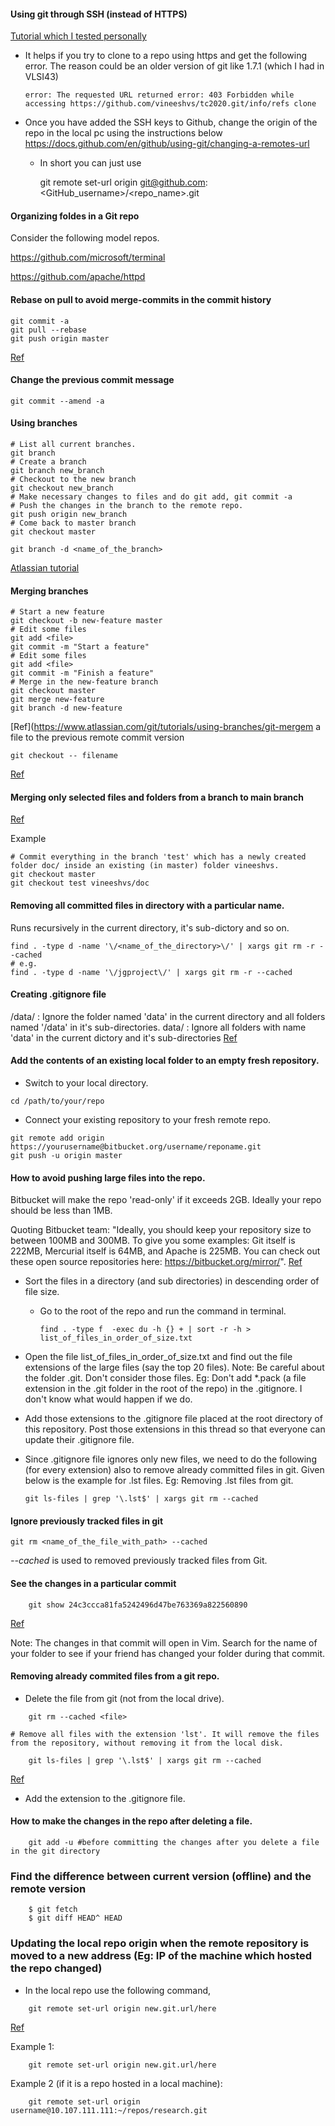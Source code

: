 #### Using git through SSH (instead of HTTPS)
[Tutorial which I tested personally](https://docs.github.com/en/github/authenticating-to-github/connecting-to-github-with-ssh)

* It helps if you try to clone to a repo using https and get the following error. The reason could be an older version of git like 1.7.1 (which I had in VLSI43)

      error: The requested URL returned error: 403 Forbidden while accessing https://github.com/vineeshvs/tc2020.git/info/refs clone

* Once you have added the SSH keys to Github, change the origin of the repo in the local pc using the instructions below
    https://docs.github.com/en/github/using-git/changing-a-remotes-url
    * In short you can just use

      git remote set-url origin git@github.com:<GitHub_username>/<repo_name>.git

#### Organizing foldes in a Git repo

Consider the following model repos.

https://github.com/microsoft/terminal

https://github.com/apache/httpd

#### Rebase on pull to avoid merge-commits in the commit history

```console
git commit -a
git pull --rebase
git push origin master
```

[Ref](https://randyfay.com/content/simpler-rebasing-avoiding-unintentional-merge-commits)

#### Change the previous commit message

    git commit --amend -a

#### Using branches

    # List all current branches.
    git branch
    # Create a branch 
    git branch new_branch
    # Checkout to the new branch
    git checkout new_branch
    # Make necessary changes to files and do git add, git commit -a
    # Push the changes in the branch to the remote repo.
    git push origin new_branch
    # Come back to master branch
    git checkout master

    git branch -d <name_of_the_branch>

[Atlassian tutorial](https://www.atlassian.com/git/tutorials/using-branches)

#### Merging branches

```console
# Start a new feature
git checkout -b new-feature master
# Edit some files
git add <file>
git commit -m "Start a feature"
# Edit some files
git add <file>
git commit -m "Finish a feature"
# Merge in the new-feature branch
git checkout master
git merge new-feature
git branch -d new-feature
```

[Ref](https://www.atlassian.com/git/tutorials/using-branches/git-mergem a file to the previous remote commit version

```console
git checkout -- filename
```

[Ref](https://stackoverflow.com/questions/1817766/how-to-revert-to-origins-master-branchs-version-of-file)

#### Merging only selected files and folders from a branch to main branch

[Ref](https://stackoverflow.com/questions/10784523/how-do-i-merge-changes-to-a-single-file-rather-than-merging-commits/11593308#11593308)

Example
```console
# Commit everything in the branch 'test' which has a newly created folder doc/ inside an existing (in master) folder vineeshvs.
git checkout master
git checkout test vineeshvs/doc
```

#### Removing all committed files in directory with a particular name. 
Runs recursively in the current directory, it's sub-dictory and so on.

```console
find . -type d -name '\/<name_of_the_directory>\/' | xargs git rm -r --cached
# e.g. 
find . -type d -name '\/jgproject\/' | xargs git rm -r --cached
```

#### Creating .gitignore file

/data/ : Ignore the folder named 'data' in the current directory and all folders named '/data' in it's sub-directories.
data/ : Ignore all folders with name 'data' in the current dictory and it's sub-directories
[Ref](https://stackoverflow.com/questions/29820791/git-ignore-node-modules-folder-everywhere)

#### Add the contents of an existing local folder to an empty fresh repository.

* Switch to your local directory.

```console
cd /path/to/your/repo
```

* Connect your existing repository to your fresh remote repo.

```
git remote add origin https://yourusername@bitbucket.org/username/reponame.git
git push -u origin master
```


#### How to avoid pushing large files into the repo.
Bitbucket will make the repo 'read-only' if it exceeds 2GB. Ideally your repo should be less than 1MB.

Quoting Bitbucket team: "Ideally, you should keep your repository size to between 100MB and 300MB. To give you some examples: Git itself is 222MB, Mercurial itself is 64MB, and Apache is 225MB. You can check out these open source repositories here: https://bitbucket.org/mirror/". [Ref](https://confluence.atlassian.com/bitbucket/reduce-repository-size-321848262.html#Reducerepositorysize-Bitbucketrepositorymaintenance)

* Sort the files in a directory (and sub directories) in descending order of file size.
  * Go to the root of the repo and run the command in terminal.
	```console 
	find . -type f  -exec du -h {} + | sort -r -h > list_of_files_in_order_of_size.txt
	```
      
* Open the file list_of_files_in_order_of_size.txt and find out the file extensions of the large files (say the top 20 files). 
  Note: Be careful about the folder .git. Don't consider those files. Eg: Don't add *.pack (a file extension in the .git folder in the root of the repo) in the .gitignore. I don't know what would happen if we do.
* Add those extensions to the .gitignore file placed at the root directory of this repository. Post those extensions in this thread so that everyone can update their .gitignore file.
* Since .gitignore file ignores only new files, we need to do the following (for every extension) also to remove already committed files in git. Given below is the example for .lst files.
  Eg: Removing .lst files from git.
  ```console 
  git ls-files | grep '\.lst$' | xargs git rm --cached
  ```

#### Ignore previously tracked files in git

```console
git rm <name_of_the_file_with_path> --cached
```

_--cached_ is used to removed previously tracked files from Git.

#### See the changes in a particular commit
	
```console
	git show 24c3ccca81fa5242496d47be763369a822560890
```
	
[Ref](https://stackoverflow.com/questions/17563726/how-to-see-the-changes-in-a-git-commit)

Note: The changes in that commit will open in Vim. Search for the name of your folder to see if your friend has changed your folder during that commit.

#### Removing already commited files from a git repo.

* Delete the file from git (not from the local drive).

```console
	git rm --cached <file>
```
	# Remove all files with the extension 'lst'. It will remove the files from the repository, without removing it from the local disk.
```console
	git ls-files | grep '\.lst$' | xargs git rm --cached
```

[Ref](https://stackoverflow.com/questions/7527982/applying-gitignore-to-committed-files)

* Add the extension to the .gitignore file.

#### How to make the changes in the repo after deleting a file.

```console
	git add -u #before committing the changes after you delete a file in the git directory
```

### Find the difference between current version (offline) and the remote version

```console
	$ git fetch
	$ git diff HEAD^ HEAD
```

### Updating the local repo origin when the remote repository is moved to a new address (Eg: IP of the machine which hosted the repo changed)

* In the local repo use the following command,

```console
	git remote set-url origin new.git.url/here
```

[Ref](https://stackoverflow.com/questions/2432764/how-to-change-the-uri-url-for-a-remote-git-repository)

Example 1:

```console
	git remote set-url origin new.git.url/here
```

Example 2 (if it is a repo hosted in a local machine):

```console
	git remote set-url origin username@10.107.111.111:~/repos/research.git
```
